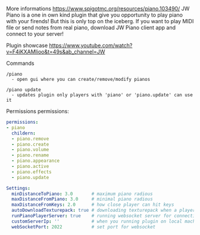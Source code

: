 
More informations 
https://www.spigotmc.org/resources/piano.103490/
JW Piano is a one in own kind plugin that give you opportunity to play piano with your firends! But this is only top on the iceberg.
If you want to play MIDI file or send notes from real piano, download JW Piano client app and connect to your server!

Plugin showcase
https://www.youtube.com/watch?v=F4iKXAMIioo&t=49s&ab_channel=JW

Commands
```
/piano
  - open gui where you can create/remove/modify pianos

/piano update
  - updates plugin only players with 'piano' or 'piano.update' can use it
```

Permissions
permissions:
```yaml
permissions:
- piano
  childern:
  - piano.remove
  - piano.create
  - piano.volume
  - piano.rename
  - piano.appearance
  - piano.active
  - piano.effects
  - piano.update
```




```yaml
Settings:
  minDistanceToPiano: 3.0       # maximum piano radious
  maxDistanceFromPiano: 3.0     # minimal piano radious
  maxDistanceFromKeys: 2.0      # how close player can hit keys
  autoDownloadTexturepack: true # downloading texturepack when a player join
  runPianoPlayerServer: true    # running websocket server for connecting player with JW Piano client
  customServerIp: ''            # when you running plugin on local machine set this to 'localhost'
  webSocketPort: 2022           # set port for websocket
```




